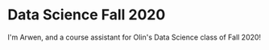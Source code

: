 # Data Science Fall 2020
I'm Arwen, and a course assistant for Olin's Data Science class of Fall 2020!

